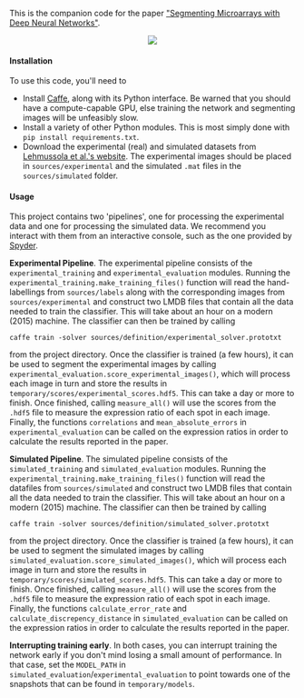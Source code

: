 This is the companion code for the paper ["Segmenting Microarrays with Deep Neural Networks"](http://biorxiv.org/content/early/2015/06/03/020404).

<p align="center">
<img src="http://i.imgur.com/i2mJSdf.png"/>
</p>

#### Installation 
To use this code, you'll need to
 - Install [Caffe](http://caffe.berkeleyvision.org/), along with its Python interface. Be warned that you should have a compute-capable GPU, else training the network and segmenting images will be unfeasibly slow.
 - Install a variety of other Python modules. This is most simply done with `pip install requirements.txt`.
 - Download the experimental (real) and simulated datasets from [Lehmussola et al.'s website](http://www.cs.tut.fi/sgn/csb/spotseg/). The experimental images should be placed in `sources/experimental` and the simulated `.mat` files in the `sources/simulated` folder. 

#### Usage
This project contains two 'pipelines', one for processing the experimental data and one for processing the simulated data. We recommend you interact with them from an interactive console, such as the one provided by [Spyder](https://github.com/spyder-ide/spyder).

**Experimental Pipeline**. The experimental pipeline consists of the `experimental_training` and `experimental_evaluation` modules. Running the `experimental_training.make_training_files()` function will read the hand-labellings from `sources/labels` along with the corresponding images from `sources/experimental` and construct two LMDB files that contain all the data needed to train the classifier. This will take about an hour on a modern (2015) machine. The classifier can then be trained by calling 

``caffe train -solver sources/definition/experimental_solver.prototxt``

from the project directory. Once the classifier is trained (a few hours), it can be used to segment the experimental images by calling `experimental_evaluation.score_experimental_images()`, which will process each image in turn and store the results in `temporary/scores/experimental_scores.hdf5`. This can take a day or more to finish. Once finished, calling `measure_all()` will use the scores from the `.hdf5` file to measure the expression ratio of each spot in each image. Finally, the functions `correlations` and `mean_absolute_errors` in `experimental_evaluation` can be called on the expression ratios in order to calculate the results reported in the paper.

**Simulated Pipeline**. The simulated pipeline consists of the `simulated_training` and `simulated_evaluation` modules. Running the `experimental_training.make_training_files()` function will read the datafiles from `sources/simulated` and construct two LMDB files that contain all the data needed to train the classifier. This will take about an hour on a modern (2015) machine. The classifier can then be trained by calling 

``caffe train -solver sources/definition/simulated_solver.prototxt``

from the project directory. Once the classifier is trained (a few hours), it can be used to segment the simulated images by calling `simulated_evaluation.score_simulated_images()`, which will process each image in turn and store the results in `temporary/scores/simulated_scores.hdf5`. This can take a day or more to finish. Once finished, calling `measure_all()` will use the scores from the `.hdf5` file to measure the expression ratio of each spot in each image. Finally, the functions `calculate_error_rate` and `calculate_discrepency_distance` in `simulated_evaluation` can be called on the expression ratios in order to calculate the results reported in the paper.

**Interrupting training early**. In both cases, you can interrupt training the network early if you don't mind losing a small amount of performance. In that case, set the `MODEL_PATH` in `simulated_evaluation`/`experimental_evaluation` to point towards one of the snapshots that can be found in `temporary/models`.
